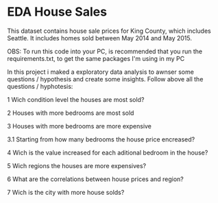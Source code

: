 # EDA House Sales
This dataset contains house sale prices for King County, which includes Seattle. It includes homes sold between May 2014 and May 2015.

OBS: To run this code into your PC, is recommended that you run the requirements.txt, to get the same packages I'm using in my PC


In this project i maked a exploratory data analysis to awnser some questions / hypothesis and create some insights. Follow above all the questions / hyphotesis:

1 Wich condition level the houses are most sold?

2 Houses with more bedrooms are most sold

3 Houses with more bedrooms are more expensive

3.1 Starting from how many bedrooms the house price encreased?

4 Wich is the value increased for each aditional bedroom in the house?

5 Wich regions the houses are more expensives?

6 What are the correlations between house prices and region? 

7 Wich is the city with more house solds?
